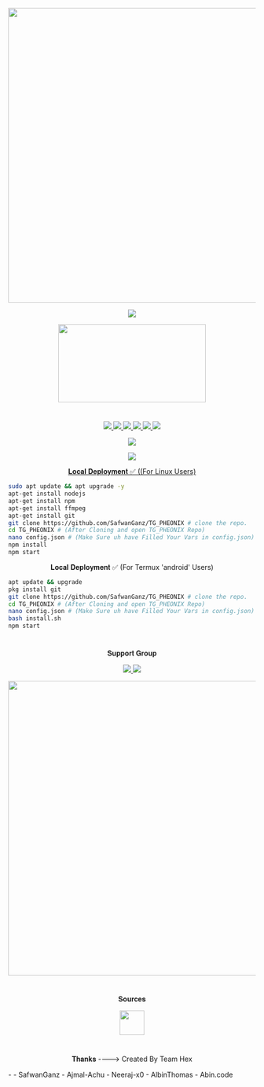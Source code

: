 <p align="center"><a href="https://github.com/SafwanGanz/TG_PHEONIX"><img src="https://img.shields.io/badge/TG PHEONIX-yellow?&style=flat-square?&logo=github" width=600px></a></p>
<p align="center"><a href="https://github.com/SafwanGanz/TG_PHEONIX"><img src="https://i.top4top.io/p_2683ibqq91.png"></a></p>
<p align="center"><img src="https://e.top4top.io/p_2684goild1.png" width="300px" height="159">

#

<p align="center">
<a href="https://github.com/SafwanGanz/TG_PHEONIX/network/members"><img src="https://img.shields.io/github/forks/SafwanGanz/TG_PHEONIX?style=social" />
<img src="https://img.shields.io/github/stars/SafwanGanz/TG_PHEONIX?style=social" />
<img src="https://img.shields.io/github/watchers/SafwanGanz/TG_PHEONIX?style=social" />
<a href="https://github.com/SafwanGanz/TG_PHEONIX"><img src="https://img.shields.io/github/repo-size/SafwanGanz/TG_PHEONIX?style=social&logo=github" />
<a href="https://perso.crans.org/besson/LICENSE.html"><img src="https://img.shields.io/badge/License-GPLv3-blue.svg?style=social&logo=github" />
<a href="https://app.codacy.com/manual/SafwanGanz/TG_PHEONIX/dashboard"><img src="https://img.shields.io/codacy/grade/d1726ee34f964a9a9b1ac509c6d90729?color=gold&logo=github&style=social" />
</p>

<p align="center"><img src="https://github-readme-stats.vercel.app/api/pin/?username=SafwanGanz&repo=TG_PHEONIX&theme=dark" /></a></p>
<p align="center"><a href="https://github.com/SafwanGanz/TG_PHEONIX/"><img src="https://badges.frapsoft.com/os/v2/open-source.svg?style=social" />
</p>

<p align="center">𝐋𝐨𝐜𝐚𝐥 𝐃𝐞𝐩𝐥𝐨𝐲𝐦𝐞𝐧𝐭 ✅ ((For Linux Users)</p>

```sh
sudo apt update && apt upgrade -y
apt-get install nodejs
apt-get install npm
apt-get install ffmpeg
apt-get install git
git clone https://github.com/SafwanGanz/TG_PHEONIX # clone the repo.
cd TG_PHEONIX # (After Cloning and open TG_PHEONIX Repo)
nano config.json # (Make Sure uh have Filled Your Vars in config.json)
npm install
npm start
```

<p align="center">𝐋𝐨𝐜𝐚𝐥 𝐃𝐞𝐩𝐥𝐨𝐲𝐦𝐞𝐧𝐭 ✅ (For Termux 'android' Users)</p>

```sh
apt update && upgrade
pkg install git
git clone https://github.com/SafwanGanz/TG_PHEONIX # clone the repo.
cd TG_PHEONIX # (After Cloning and open TG_PHEONIX Repo)
nano config.json # (Make Sure uh have Filled Your Vars in config.json)
bash install.sh
npm start
```
#

<p align="center">𝐒𝐮𝐩𝐩𝐨𝐫𝐭 𝐆𝐫𝐨𝐮𝐩</p>

<p align="center">
    <a href="https://t.me/+g25aBL3ZvJpiNWRl"> <img src="https://img.shields.io/badge/Join-Our-green" /> <img src="https://img.shields.io/badge/Support-Group-critical" /> </a>
</p>
<a href="https://t.me/+g25aBL3ZvJpiNWRl"><img src="https://img.shields.io/badge/Telegram-𝐔𝐩𝐝𝐚𝐭𝐞%20'𝐬%20𝐂𝐡𝐚𝐧𝐧𝐞𝐥%20-gold?&style=flat-square?&logo=telegram" width=600px></a></p>


#

<p align="center">𝐒𝐨𝐮𝐫𝐜𝐞𝐬</p>

<p align="center">
    <img src="https://e.top4top.io/p_2684goild1.png" width=50px/> 
</p>

#
<p align="center"> 𝐓𝐡𝐚𝐧𝐤𝐬 ---->  Created By Team Hex </p>
-
  - SafwanGanz
  - Ajmal-Achu
  - Neeraj-x0
  - AlbinThomas
  - Abin.code
